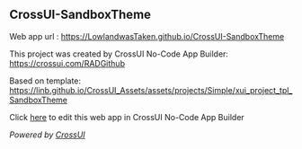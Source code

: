 ## CrossUI-SandboxTheme
Web app url : https://LowlandwasTaken.github.io/CrossUI-SandboxTheme

This project was created by CrossUI No-Code App Builder: https://crossui.com/RADGithub

Based on template: https://linb.github.io/CrossUI_Assets/assets/projects/Simple/xui_project_tpl_SandboxTheme

Click [here](https://crossui.com/RADGithub/#!from=github&owner=LowlandwasTaken&repo=CrossUI-SandboxTheme) to edit this web app in CrossUI No-Code App Builder

<i>Powered by [CrossUI](https://crossui.com)</i>
